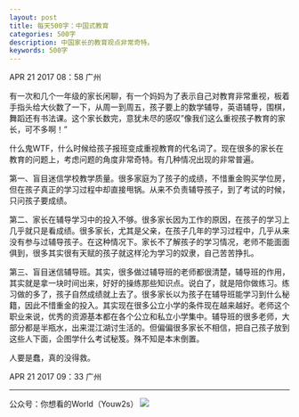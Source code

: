 ```yaml
---
layout: post
title: 每天500字：中国式教育
categories: 500字
description: 中国家长的教育观点非常奇特。
keywords: 500字
---
```


APR 21 2017  08：58 广州

有一次和几个一年级的家长闲聊，有一个妈妈为了表示自己对教育非常重视，板着手指头给大伙数了一下，从周一到周五，孩子要上的数学辅导，英语辅导，围棋，舞蹈还有书法课。这个家长数完，意犹未尽的感叹”像我们这么重视孩子教育的家长，可不多啊！”

什么鬼WTF，什么时候给孩子报班变成重视教育的代名词了。现在很多的家长在教育的问题上，考虑问题的角度非常奇特。有几种情况出现的非常普遍。

第一、盲目迷信学校教学质量。很多家庭为了孩子的成绩，不惜重金购买学位房，但在孩子真正的学习过程中却直接甩锅。从来不负责辅导孩子，到了考试的时候，只问孩子要成绩。

第二、家长在辅导学习中的投入不够。很多家长因为工作的原因，在孩子的学习上几乎就只是看成绩。很多家长，尤其是父亲，在孩子几年的学习过程中，几乎从来没有参与过辅导孩子。在这种情况下。家长不了解孩子的学习情况，老师不能面面俱到，很多其实很有天赋的孩子就这样沦为学习的奴隶，自己苦苦挣扎。

第三、盲目迷信辅导班。其实，很多做过辅导班的老师都很清楚，辅导班的作用，其实就是拿一块时间出来，好好的操练那些知识点。说白了，就是陪你做练习。练习做的多了，孩子自然成绩就上去了。很多家长以为孩子在辅导班能学习到什么秘籍，因此不惜重金的投入。其实现在很多公立小学的条件现在越来越好。老师这个职业来说，优秀的资源基本都在各个公立和私立小学集中。辅导班的很多老师，大部分都是半瓶水，出来混江湖讨生活的。但偏偏很多家长不相信，把自己孩子放到这些人下面，企图学什么考试秘笈。殊不知是本末倒置。

人要是蠢，真的没得救。

APR 21 2017  09：33 广州

---- 
公众号：你想看的World（Youw2s）
![][image-1]

[image-1]:	http://upload-images.jianshu.io/upload_images/3342594-dca1f89eba3e50ca.jpg?imageMogr2/auto-orient/strip%7CimageView2/2/w/1240